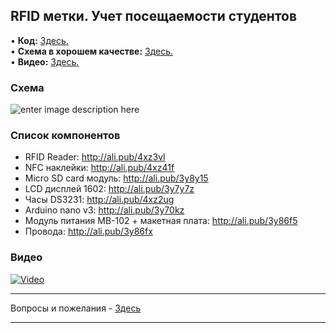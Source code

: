 ## RFID метки. Учет посещаемости студентов

• **Код:** [Здесь.](/all_here/132/code.txt)  
• **Схема в хорошем качестве:** [Здесь.](https://i.imgur.com/7g9NzOR.jpg)  
• **Видео:** [Здесь.](https://youtu.be/iiePWwrGGWk)  

### Схема
![enter image description here](https://i.imgur.com/7g9NzOR.jpg)

### Список компонентов
- RFID Reader: http://ali.pub/4xz3vl  
- NFC наклейки: http://ali.pub/4xz41f  
- Micro SD card модуль: http://ali.pub/3y8y15  
- LCD дисплей 1602: http://ali.pub/3y7y7z  
- Часы DS3231: http://ali.pub/4xz2ug  
- Arduino nano v3: http://ali.pub/3y70kz  
- Модуль питания MB-102 + макетная плата: http://ali.pub/3y86f5  
- Провода: http://ali.pub/3y86fx  

### Видео
[![Video](https://img.youtube.com/vi/iiePWwrGGWk/maxresdefault.jpg)](https://youtu.be/iiePWwrGGWk)

---

Вопросы и пожелания - [Здесь](https://www.youtube.com/c/Bytevideo/)

---
